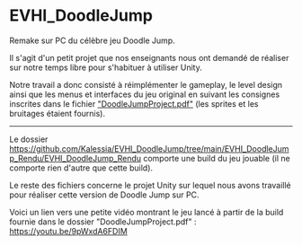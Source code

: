# EVHI_DoodleJump
Remake sur PC du célèbre jeu Doodle Jump.

Il s'agit d'un petit projet que nos enseignants nous ont demandé de réaliser sur notre temps libre pour s'habituer à utiliser Unity.

Notre travail a donc consisté à réimplémenter le gameplay, le level design ainsi que les menus et interfaces du jeu original en suivant les consignes inscrites dans le fichier ["DoodleJumpProject.pdf"](https://github.com/Kalessia/EVHI_DoodleJump/blob/main/DoodleJumpProject.pdf) (les sprites et les bruitages étaient fournis).

----------------------------------

Le dossier https://github.com/Kalessia/EVHI_DoodleJump/tree/main/EVHI_DoodleJump_Rendu/EVHI_DoodleJump_Rendu comporte une build du jeu jouable (il ne comporte rien d'autre que cette build).

Le reste des fichiers concerne le projet Unity sur lequel nous avons travaillé pour réaliser cette version de Doodle Jump sur PC.

Voici un lien vers une petite vidéo montrant le jeu lancé à partir de la build fournie dans le dossier "DoodleJumpProject.pdf" : https://youtu.be/9pWxdA6FDIM
